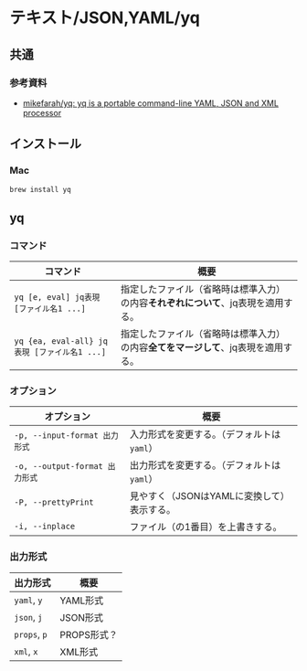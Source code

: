 # テキスト/JSON,YAML/yq

## 共通

### 参考資料

- [mikefarah/yq: yq is a portable command-line YAML, JSON and XML processor](https://github.com/mikefarah/yq)

## インストール

### Mac

```bash
brew install yq
```

## yq

### コマンド

| コマンド                                     | 概要                                                         |
| -------------------------------------------- | ------------------------------------------------------------ |
| `yq [e, eval] jq表現 [ファイル名1 ...]`      | 指定したファイル（省略時は標準入力）の内容**それぞれについて**、jq表現を適用する。 |
| `yq {ea, eval-all} jq表現 [ファイル名1 ...]` | 指定したファイル（省略時は標準入力）の内容**全てをマージして**、jq表現を適用する。 |

### オプション

| オプション                     | 概要                                       |
| ------------------------------ | ------------------------------------------ |
| `-p, --input-format 出力形式`  | 入力形式を変更する。（デフォルトは`yaml`） |
| `-o, --output-format 出力形式` | 出力形式を変更する。（デフォルトは`yaml`） |
| `-P, --prettyPrint`            | 見やすく（JSONはYAMLに変換して）表示する。 |
| `-i, --inplace`                | ファイル（の1番目）を上書きする。          |

### 出力形式

| 出力形式     | 概要        |
| ------------ | ----------- |
| `yaml`, `y`  | YAML形式    |
| `json`, `j`  | JSON形式    |
| `props`, `p` | PROPS形式？ |
| `xml`, `x`   | XML形式     |
